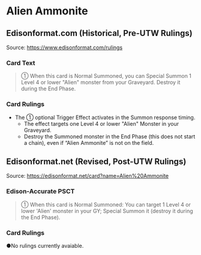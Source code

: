 # Alien Ammonite

## Edisonformat.com (Historical, Pre-UTW Rulings)

Source: https://www.edisonformat.com/rulings

### Card Text

> ① When this card is Normal Summoned, you can Special Summon 1 Level 4 or lower "Alien" monster from your Graveyard. Destroy it during the End Phase.

### Card Rulings

*   The ① optional Trigger Effect activates in the Summon response timing.
    *   The effect targets one Level 4 or lower "Alien" Monster in your Graveyard.
    *   Destroy the Summoned monster in the End Phase (this does not start a chain), even if “Alien Ammonite” is not on the field.

## Edisonformat.net (Revised, Post-UTW Rulings)

Source: https://edisonformat.net/card?name=Alien%20Ammonite

### Edison-Accurate PSCT

> ① When this card is Normal Summoned: You can target 1 Level 4 or lower 'Alien' monster in your GY; Special Summon it (destroy it during the End Phase).

### Card Rulings

●No rulings currently avaiable.
            